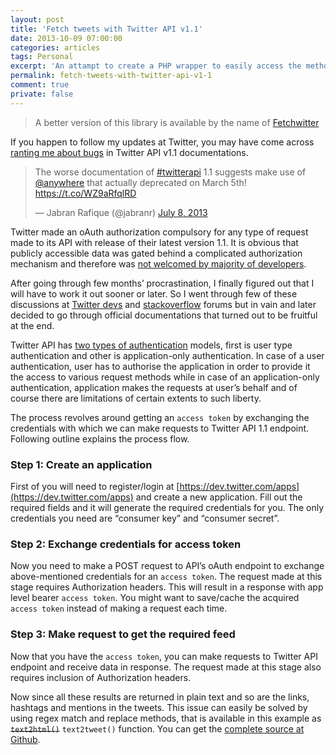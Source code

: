 ```yaml
---
layout: post
title: 'Fetch tweets with Twitter API v1.1'
date: 2013-10-09 07:00:00
categories: articles
tags: Personal
excerpt: 'An attampt to create a PHP wrapper to easily access the methods of Twitter API v1.1 that requires OAuth authentication and authorization on all endpoints unlike its previous version.'
permalink: fetch-tweets-with-twitter-api-v1-1
comment: true
private: false
---
```


<blockquote>A better version of this library is available by the name of <a href="http://j.mp/fetchwitter" title="Fetchwitter">Fetchwitter</a></blockquote>

If you happen to follow my updates at Twitter, you may have come across [ranting me about bugs](https://twitter.com/jabranr/statuses/354288195694886912) in Twitter API v1.1 documentations.

<blockquote class="twitter-tweet" data-cards="hidden" lang="en"><p>The worse documentation of <a href="https://twitter.com/search?q=%23twitterapi&amp;src=hash">#twitterapi</a> 1.1 suggests make use of <a href="https://twitter.com/anywhere">@anywhere</a> that actually deprecated on March 5th! <a href="https://t.co/WZ9aRfqlRD">https://t.co/WZ9aRfqlRD</a></p>&mdash; Jabran Rafique (@jabranr) <a href="https://twitter.com/jabranr/statuses/354288195694886912">July 8, 2013</a></blockquote>
<script async src="//platform.twitter.com/widgets.js" charset="utf-8"></script>

Twitter made an oAuth authorization compulsory for any type of request made to its API with release of their latest version 1.1. It is obvious that publicly accessible data was gated behind a complicated authorization mechanism and therefore was [not welcomed by majority of developers](https://dev.twitter.com/discussions/rest-api-v11).

After going through few months’ procrastination, I finally figured out that I will have to work it out sooner or later. So I went through few of these discussions at [Twitter devs](https://dev.twitter.com/discussions/) and [stackoverflow](http://stackoverflow.com/questions/tagged/twitter) forums but in vain and later decided to go through official documentations that turned out to be fruitful at the end.

Twitter API has [two types of authentication](https://dev.twitter.com/docs/auth) models, first is user type authentication and other is application-only authentication. In case of a user authentication, user has to authorise the application in order to provide it the access to various request methods while in case of an application-only authentication, application makes the requests at user’s behalf and of course there are limitations of certain extents to such liberty.

The process revolves around getting an `access token` by exchanging the credentials with which we can make requests to Twitter API 1.1 endpoint. Following outline explains the process flow.

### Step 1: Create an application

First of you will need to register/login at [https://dev.twitter.com/apps](https://dev.twitter.com/apps) and create a new application. Fill out the required fields and it will generate the required credentials for you. The only credentials you need are “consumer key” and “consumer secret”.

### Step 2: Exchange credentials for access token

Now you need to make a POST request to API’s oAuth endpoint to exchange above-mentioned credentials for an `access token`. The request made at this stage requires Authorization headers. This will result in a response with app level bearer `access token`. You might want to save/cache the acquired `access token` instead of making a request each time.

### Step 3: Make request to get the required feed

Now that you have the `access token`, you can make requests to Twitter API endpoint and receive data in response. The request made at this stage also requires inclusion of Authorization headers.

Now since all these results are returned in plain text and so are the links, hashtags and mentions in the tweets. This issue can easily be solved by using regex match and replace methods, that is available in this example as <del>`text2html()`</del> `text2tweet()` function. You can get the [complete source at Github](https://github.com/jabranr/twitter-api-v1.1).